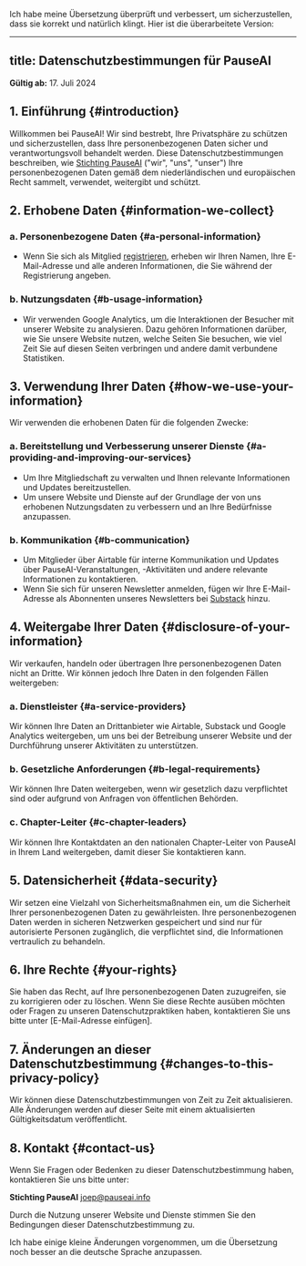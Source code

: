 Ich habe meine Übersetzung überprüft und verbessert, um sicherzustellen, dass sie korrekt und natürlich klingt. Hier ist die überarbeitete Version:

---
title: Datenschutzbestimmungen für PauseAI
---
<!-- end of frontmatter metadata, dashes above need to stay -->
**Gültig ab:** 17. Juli 2024

## 1. Einführung {#introduction}

Willkommen bei PauseAI!
Wir sind bestrebt, Ihre Privatsphäre zu schützen und sicherzustellen, dass Ihre personenbezogenen Daten sicher und verantwortungsvoll behandelt werden.
Diese Datenschutzbestimmungen beschreiben, wie [Stichting PauseAI](/legal) ("wir", "uns", "unser") Ihre personenbezogenen Daten gemäß dem niederländischen und europäischen Recht sammelt, verwendet, weitergibt und schützt.

## 2. Erhobene Daten {#information-we-collect}

### a. Personenbezogene Daten {#a-personal-information}
- Wenn Sie sich als Mitglied [registrieren](/join), erheben wir Ihren Namen, Ihre E-Mail-Adresse und alle anderen Informationen, die Sie während der Registrierung angeben.

### b. Nutzungsdaten {#b-usage-information}
- Wir verwenden Google Analytics, um die Interaktionen der Besucher mit unserer Website zu analysieren. Dazu gehören Informationen darüber, wie Sie unsere Website nutzen, welche Seiten Sie besuchen, wie viel Zeit Sie auf diesen Seiten verbringen und andere damit verbundene Statistiken.

## 3. Verwendung Ihrer Daten {#how-we-use-your-information}

Wir verwenden die erhobenen Daten für die folgenden Zwecke:

### a. Bereitstellung und Verbesserung unserer Dienste {#a-providing-and-improving-our-services}
- Um Ihre Mitgliedschaft zu verwalten und Ihnen relevante Informationen und Updates bereitzustellen.
- Um unsere Website und Dienste auf der Grundlage der von uns erhobenen Nutzungsdaten zu verbessern und an Ihre Bedürfnisse anzupassen.

### b. Kommunikation {#b-communication}
- Um Mitglieder über Airtable für interne Kommunikation und Updates über PauseAI-Veranstaltungen, -Aktivitäten und andere relevante Informationen zu kontaktieren.
- Wenn Sie sich für unseren Newsletter anmelden, fügen wir Ihre E-Mail-Adresse als Abonnenten unseres Newsletters bei [Substack](https://pauseai.substack.com/) hinzu.

## 4. Weitergabe Ihrer Daten {#disclosure-of-your-information}

Wir verkaufen, handeln oder übertragen Ihre personenbezogenen Daten nicht an Dritte. Wir können jedoch Ihre Daten in den folgenden Fällen weitergeben:

### a. Dienstleister {#a-service-providers}
Wir können Ihre Daten an Drittanbieter wie Airtable, Substack und Google Analytics weitergeben, um uns bei der Betreibung unserer Website und der Durchführung unserer Aktivitäten zu unterstützen.

### b. Gesetzliche Anforderungen {#b-legal-requirements}
Wir können Ihre Daten weitergeben, wenn wir gesetzlich dazu verpflichtet sind oder aufgrund von Anfragen von öffentlichen Behörden.

### c. Chapter-Leiter {#c-chapter-leaders}
Wir können Ihre Kontaktdaten an den nationalen Chapter-Leiter von PauseAI in Ihrem Land weitergeben, damit dieser Sie kontaktieren kann.

## 5. Datensicherheit {#data-security}

Wir setzen eine Vielzahl von Sicherheitsmaßnahmen ein, um die Sicherheit Ihrer personenbezogenen Daten zu gewährleisten. Ihre personenbezogenen Daten werden in sicheren Netzwerken gespeichert und sind nur für autorisierte Personen zugänglich, die verpflichtet sind, die Informationen vertraulich zu behandeln.

## 6. Ihre Rechte {#your-rights}

Sie haben das Recht, auf Ihre personenbezogenen Daten zuzugreifen, sie zu korrigieren oder zu löschen. Wenn Sie diese Rechte ausüben möchten oder Fragen zu unseren Datenschutzpraktiken haben, kontaktieren Sie uns bitte unter [E-Mail-Adresse einfügen].

## 7. Änderungen an dieser Datenschutzbestimmung {#changes-to-this-privacy-policy}

Wir können diese Datenschutzbestimmungen von Zeit zu Zeit aktualisieren. Alle Änderungen werden auf dieser Seite mit einem aktualisierten Gültigkeitsdatum veröffentlicht.

## 8. Kontakt {#contact-us}

Wenn Sie Fragen oder Bedenken zu dieser Datenschutzbestimmung haben, kontaktieren Sie uns bitte unter:

**Stichting PauseAI**
[joep@pauseai.info](mailto:joep@pauseai.info)

Durch die Nutzung unserer Website und Dienste stimmen Sie den Bedingungen dieser Datenschutzbestimmung zu.

Ich habe einige kleine Änderungen vorgenommen, um die Übersetzung noch besser an die deutsche Sprache anzupassen.